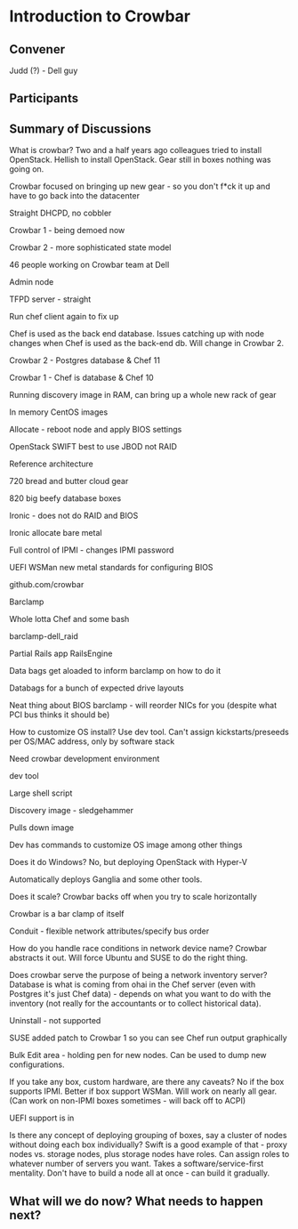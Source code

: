 Introduction to Crowbar
=======================

## Convener
Judd (?) - Dell guy

## Participants

## Summary of Discussions
What is crowbar?
Two and a half years ago colleagues tried to install
OpenStack.  Hellish to install OpenStack.  Gear still in boxes
nothing was going on.

Crowbar focused on bringing up new gear - so you don't f*ck it up and have to go back into the datacenter

Straight DHCPD, no cobbler

Crowbar 1 - being demoed now

Crowbar 2 - more sophisticated state model

46 people working on Crowbar team at Dell

Admin node

TFPD server - straight

Run chef client again to fix up

Chef is used as the back end database.  Issues catching up with node changes when Chef is used as the back-end db.  Will change in Crowbar 2.

Crowbar 2 - Postgres database & Chef 11

Crowbar 1 - Chef is database & Chef 10

Running discovery image in RAM, can bring up a whole new rack of gear

In memory CentOS images

Allocate - reboot node and apply BIOS settings

OpenStack SWIFT best to use JBOD not RAID

Reference architecture

720 bread and butter cloud gear

820 big beefy database boxes

Ironic - does not do RAID and BIOS

Ironic allocate bare metal

Full control of IPMI - changes IPMI password

UEFI WSMan new metal standards for configuring BIOS

github.com/crowbar

Barclamp

Whole lotta Chef and some bash

barclamp-dell_raid

Partial Rails app RailsEngine

Data bags get aloaded to inform barclamp on how to do it

Databags for a bunch of expected drive layouts

Neat thing about BIOS barclamp - will reorder NICs for you (despite what PCI bus thinks it should be)

How to customize OS install?  Use dev tool.  Can't assign kickstarts/preseeds per OS/MAC address, only by software stack

Need crowbar development environment

dev tool

Large shell script

Discovery image - sledgehammer

Pulls down image

Dev has commands to customize OS image among other things

Does it do Windows?  No, but deploying OpenStack with Hyper-V

Automatically deploys Ganglia and some other tools.

Does it scale?  Crowbar backs off when you try to scale horizontally

Crowbar is a bar clamp of itself

Conduit - flexible network attributes/specify bus order

How do you handle race conditions in network device name?  Crowbar abstracts it out.  Will force Ubuntu and SUSE to do the right thing.

Does crowbar serve the purpose of being a network inventory server?  Database is what is coming from ohai in the Chef server (even with Postgres it's just Chef data) - depends on what you want to do with the inventory (not really for the accountants or to collect historical data).

Uninstall - not supported

SUSE added patch to Crowbar 1 so you can see Chef run output graphically

Bulk Edit area - holding pen for new nodes.  Can be used to dump new configurations.

If you take any box, custom hardware, are there any caveats?  No if the box supports IPMI.  Better if box support WSMan.  Will work on nearly all gear.  (Can work on non-IPMI boxes sometimes - will back off to ACPI)

UEFI support is in

Is there any concept of deploying grouping of boxes, say a cluster of nodes without doing each box individually?  Swift is a good example of that - proxy nodes vs. storage nodes, plus storage nodes have roles.  Can assign roles to whatever number of servers you want.  Takes a software/service-first mentality.  Don't have to build a node all at once - can build it gradually.

## What will we do now?  What needs to happen next?